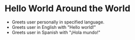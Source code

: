 # Hello World Around the World

* Greets user personally in specified language.
* Greets user in English with "Hello world!"
* Greets user in Spanish with "¡Hola mundo!"
